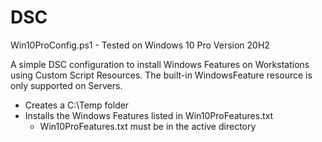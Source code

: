 # DSC
Win10ProConfig.ps1 - Tested on Windows 10 Pro Version 20H2

A simple DSC configuration to install Windows Features on Workstations using Custom Script Resources.
The built-in WindowsFeature resource is only supported on Servers.

- Creates a C:\Temp folder
- Installs the Windows Features listed in Win10ProFeatures.txt
  - Win10ProFeatures.txt must be in the active directory
